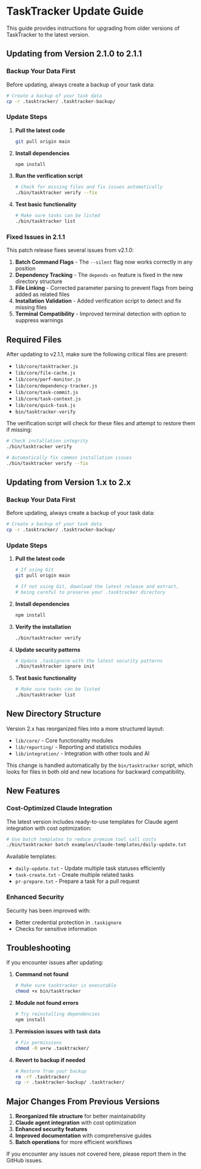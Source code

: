 # TaskTracker Update Guide

This guide provides instructions for upgrading from older versions of TaskTracker to the latest version.

## Updating from Version 2.1.0 to 2.1.1

### Backup Your Data First

Before updating, always create a backup of your task data:

```bash
# Create a backup of your task data
cp -r .tasktracker/ .tasktracker-backup/
```

### Update Steps

1. **Pull the latest code**
   ```bash
   git pull origin main
   ```

2. **Install dependencies**
   ```bash
   npm install
   ```

3. **Run the verification script**
   ```bash
   # Check for missing files and fix issues automatically
   ./bin/tasktracker verify --fix
   ```

4. **Test basic functionality**
   ```bash
   # Make sure tasks can be listed
   ./bin/tasktracker list
   ```

### Fixed Issues in 2.1.1

This patch release fixes several issues from v2.1.0:

1. **Batch Command Flags** - The `--silent` flag now works correctly in any position
2. **Dependency Tracking** - The `depends-on` feature is fixed in the new directory structure
3. **File Linking** - Corrected parameter parsing to prevent flags from being added as related files
4. **Installation Validation** - Added verification script to detect and fix missing files
5. **Terminal Compatibility** - Improved terminal detection with option to suppress warnings

## Required Files

After updating to v2.1.1, make sure the following critical files are present:

- `lib/core/tasktracker.js`
- `lib/core/file-cache.js`
- `lib/core/perf-monitor.js`
- `lib/core/dependency-tracker.js`
- `lib/core/task-commit.js`
- `lib/core/task-context.js`
- `lib/core/quick-task.js`
- `bin/tasktracker-verify`

The verification script will check for these files and attempt to restore them if missing:

```bash
# Check installation integrity
./bin/tasktracker verify

# Automatically fix common installation issues
./bin/tasktracker verify --fix
```

## Updating from Version 1.x to 2.x

### Backup Your Data First

Before updating, always create a backup of your task data:

```bash
# Create a backup of your task data
cp -r .tasktracker/ .tasktracker-backup/
```

### Update Steps

1. **Pull the latest code**
   ```bash
   # If using Git
   git pull origin main
   
   # If not using Git, download the latest release and extract,
   # being careful to preserve your .tasktracker directory
   ```

2. **Install dependencies**
   ```bash
   npm install
   ```

3. **Verify the installation**
   ```bash
   ./bin/tasktracker verify
   ```

4. **Update security patterns**
   ```bash
   # Update .taskignore with the latest security patterns
   ./bin/tasktracker ignore init
   ```

5. **Test basic functionality**
   ```bash
   # Make sure tasks can be listed
   ./bin/tasktracker list
   ```

## New Directory Structure

Version 2.x has reorganized files into a more structured layout:

- `lib/core/` - Core functionality modules
- `lib/reporting/` - Reporting and statistics modules
- `lib/integration/` - Integration with other tools and AI

This change is handled automatically by the `bin/tasktracker` script, which looks for files in both old and new locations for backward compatibility.

## New Features

### Cost-Optimized Claude Integration

The latest version includes ready-to-use templates for Claude agent integration with cost optimization:

```bash
# Use batch templates to reduce premium tool call costs
./bin/tasktracker batch examples/claude-templates/daily-update.txt
```

Available templates:
- `daily-update.txt` - Update multiple task statuses efficiently
- `task-create.txt` - Create multiple related tasks
- `pr-prepare.txt` - Prepare a task for a pull request

### Enhanced Security

Security has been improved with:
- Better credential protection in `.taskignore`
- Checks for sensitive information

## Troubleshooting

If you encounter issues after updating:

1. **Command not found**
   ```bash
   # Make sure tasktracker is executable
   chmod +x bin/tasktracker
   ```

2. **Module not found errors**
   ```bash
   # Try reinstalling dependencies
   npm install
   ```

3. **Permission issues with task data**
   ```bash
   # Fix permissions
   chmod -R u+rw .tasktracker/
   ```

4. **Revert to backup if needed**
   ```bash
   # Restore from your backup
   rm -rf .tasktracker/
   cp -r .tasktracker-backup/ .tasktracker/
   ```

## Major Changes From Previous Versions

1. **Reorganized file structure** for better maintainability
2. **Claude agent integration** with cost optimization
3. **Enhanced security features** 
4. **Improved documentation** with comprehensive guides
5. **Batch operations** for more efficient workflows

If you encounter any issues not covered here, please report them in the GitHub issues. 